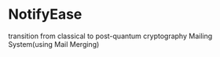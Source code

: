 # NotifyEase
transition from classical to post-quantum cryptography Mailing System(using Mail Merging)

